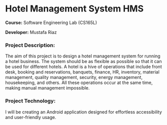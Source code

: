 
# Hotel Management System HMS

**Course:** Software Engineering Lab (CS165L)

**Developer:**  Mustafa Riaz

### Project Description:
The aim of this project is to design a hotel management system for running a hotel business. The system should be as flexible as possible so that it can be used for different hotels.
A hotel is a hive of operations that include front desk, booking and reservations, banquets, finance, HR, inventory, material management, quality management, security, energy management, housekeeping, and others. All these operations occur at the same time, making manual management impossible.

### Project Technology:
I will be creating an Android application designed for effortless accessibility and user-friendly usage.
